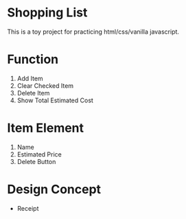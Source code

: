 # Shopping List 

This is a toy project for practicing html/css/vanilla javascript.

# Function
1. Add Item
2. Clear Checked Item
3. Delete Item
4. Show Total Estimated Cost

# Item Element
1. Name
2. Estimated Price
3. Delete Button

# Design Concept 
* Receipt
